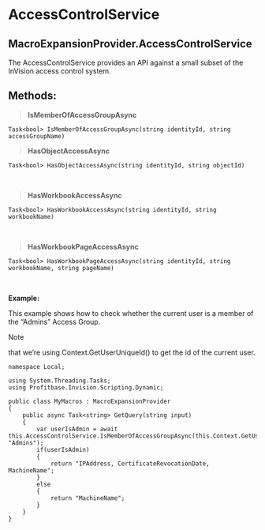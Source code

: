 
# AccessControlService

## MacroExpansionProvider.AccessControlService

The AccessControlService provides an API against a small subset of the InVision access control system.
<br/>

## Methods:

>**IsMemberOfAccessGroupAsync**

``Task<bool> IsMemberOfAccessGroupAsync(string identityId, string accessGroupName)``
<br/>

>**HasObjectAccessAsync**

``Task<bool> HasObjectAccessAsync(string identityId, string objectId)``

<br/>

>**HasWorkbookAccessAsync**

``Task<bool> HasWorkbookAccessAsync(string identityId, string workbookName)``

<br/>

>**HasWorkbookPageAccessAsync**

``Task<bool> HasWorkbookPageAccessAsync(string identityId, string workbookName, string pageName)``

<br/>

**Example:**

This example shows how to check whether the current user is a member of the “Admins” Access Group. 

> [!NOTE]
> that we’re using Context.GetUserUniqueId() to get the id of the current user.


```
namespace Local;
    
using System.Threading.Tasks;
using Profitbase.Invision.Scripting.Dynamic;

public class MyMacros : MacroExpansionProvider
{            
    public async Task<string> GetQuery(string input)
    {
        var userIsAdmin = await this.AccessControlService.IsMemberOfAccessGroupAsync(this.Context.GetUserUniqueId(), "Admins");
        if(userIsAdmin)
        {
            return "IPAddress, CertificateRevocationDate, MachineName";
        }
        else
        {
            return "MachineName";
        }             
    }
}
```



<br/>

